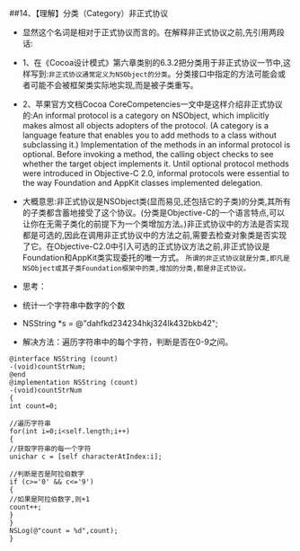 ##14、【理解】分类（Category）非正式协议

* 显然这个名词是相对于正式协议而言的。在解释非正式协议之前,先引用两段话:

* 1、在《Cocoa设计模式》第六章类别的6.3.2把分类用于非正式协议一节中,这样写到:`非正式协议通常定义为NSObject的分类`。分类接口中指定的方法可能会或者可能不会被框架类实际地实现,而是被子类重写。

* 2、苹果官方文档Cocoa CoreCompetencies一文中是这样介绍非正式协议的:An informal protocol is a category on NSObject, which implicitly makes almost all objects adopters of the protocol. (A category is a language feature that enables you to add methods to a class without subclassing it.) Implementation of the methods in an informal protocol is optional. Before invoking a method, the calling object checks to see whether the target object implements it. Until optional protocol methods were introduced in Objective-C 2.0, informal protocols were essential to the way Foundation and AppKit classes implemented delegation.

*  大概意思:非正式协议是NSObject类(显而易见,还包括它的子类)的分类,其所有的子类都含蓄地接受了这个协议。(分类是Objective-C的一个语言特点,可以让你在无需子类化的前提下为一个类增加方法。)非正式协议中的方法是否实现都是可选的,因此在调用非正式协议中的方法之前,需要去检查对象类是否实现了它。在Objective-C2.0中引入可选的正式协议方法之前,非正式协议是Foundation和AppKit类实现委托的唯一方式。
`所谓的非正式协议就是分类,即凡是NSObject或其子类Foundation框架中的类,增加的分类,都是非正式协议。`

* 思考：
 * 统计一个字符串中数字的个数
 * NSString *s = @"dahfkd234234hkj324lk432bkb42";
* 解决方法：遍历字符串中的每个字符，判断是否在0-9之间。

```objc
@interface NSString (count)
-(void)countStrNum;
@end
@implementation NSString (count)
-(void)countStrNum
{
int count=0;

//遍历字符串
for(int i=0;i<self.length;i++)
{
//获取字符串的每一个字符
unichar c = [self characterAtIndex:i];

//判断是否是阿拉伯数字
if (c>='0' && c<='9')
{
//如果是阿拉伯数字,则+1
count++;
}
}
NSLog(@"count = %d",count);
}
```
